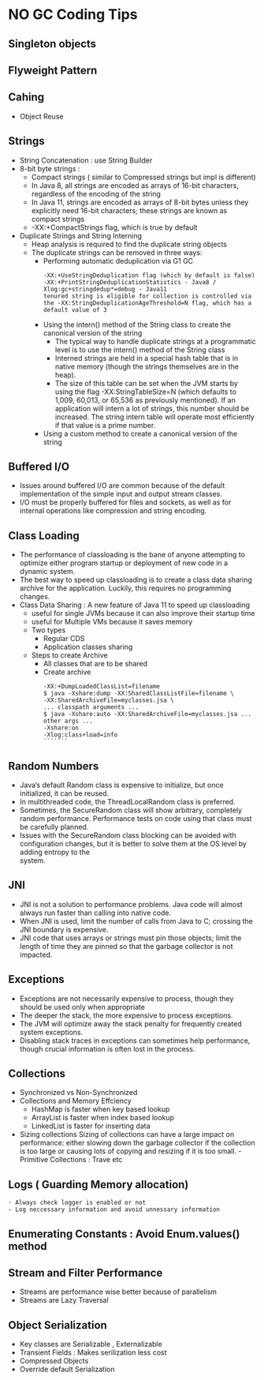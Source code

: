 # NO GC Coding Tips

## Singleton objects
## Flyweight Pattern 
## Cahing 
   - Object Reuse
## Strings
- String Concatenation : use String Builder 
- 8-bit byte strings :
  - Compact strings ( similar to Compressed strings but impl is different)
  - In Java 8, all strings are encoded as arrays of 16-bit characters, regardless of the encoding of the string
  - In Java 11, strings are encoded as arrays of 8-bit bytes unless they explicitly need 16-bit characters; these strings are known as compact strings
  - -XX:+CompactStrings flag, which is true by default
- Duplicate Strings and String Interning
  - Heap analysis is required to find the duplicate string objects
  - The duplicate strings can be removed in three ways:
     - Performing automatic deduplication via G1 GC
       ``````
       -XX:+UseStringDeduplication flag (which by default is false)
       -XX:+PrintStringDeduplicationStatistics - Java8 / Xlog:gc+stringdedup*=debug - Java11
       tenured string is eligible for collection is controlled via the -XX:StringDeduplicationAgeThreshold=N flag, which has a default value of 3
       
       ```````
     - Using the intern() method of the String class to create the canonical version of the string
        - The typical way to handle duplicate strings at a programmatic level is to use the intern() method of the String class
        - Interned strings are held in a special hash table that is in native memory (though the strings themselves are in the heap).
        - The size of this table can be set when the JVM starts by using the flag -XX:StringTableSize=N (which defaults to 1,009, 60,013, or 65,536 as previously 
          mentioned). If an application will intern a lot of strings, this number should be increased. The string intern table will operate most efficiently if that           value is a prime number.
     - Using a custom method to create a canonical version of the string
## Buffered I/O
 - Issues around buffered I/O are common because of the default implementation of the simple input and output stream classes.
 - I/O must be properly buffered for files and sockets, as well as for internal operations like compression and string encoding.
## Class Loading
 - The performance of classloading is the bane of anyone attempting to optimize either program startup or deployment of new code in a dynamic system.
 - The best way to speed up classloading is to create a class data sharing archive for the application. Luckily, this requires no programming changes.
 - Class Data Sharing :  A new feature of Java 11 to speed up classloading
    - useful for single JVMs because it can also improve their startup time
    - useful for Multiple VMs because it saves memory
    - Two types 
        - Regular CDS
        - Application classes sharing
    - Steps to create Archive
       - All classes that are to be shared
       - Create archive
         `````````
         -XX:+DumpLoadedClassList=filename
         $ java -Xshare:dump -XX:SharedClassListFile=filename \
         -XX:SharedArchiveFile=myclasses.jsa \
         ... classpath arguments ...
         $ java -Xshare:auto -XX:SharedArchiveFile=myclasses.jsa ... other args ...
         -Xshare:on
         -Xlog:class+load=info
         ```````
## Random Numbers
  - Java’s default Random class is expensive to initialize, but once initialized, it can be reused.
  - In multithreaded code, the ThreadLocalRandom class is preferred.
  - Sometimes, the SecureRandom class will show arbitrary, completely random performance. Performance tests on code using that class must be carefully planned.
  - Issues with the SecureRandom class blocking can be avoided with configuration changes, but it is better to solve them at the OS level by adding entropy to the   
    system.
## JNI
 - JNI is not a solution to performance problems. Java code will almost always run faster than calling into native code.
 - When JNI is used, limit the number of calls from Java to C; crossing the JNI boundary is expensive.
 - JNI code that uses arrays or strings must pin those objects; limit the length of time they are pinned so that the garbage collector is not impacted.
## Exceptions
 - Exceptions are not necessarily expensive to process, though they should be used only when appropriate
 - The deeper the stack, the more expensive to process exceptions.
 - The JVM will optimize away the stack penalty for frequently created system exceptions.
 - Disabling stack traces in exceptions can sometimes help performance, though crucial information is often lost in the process.
## Collections
- Synchronized vs Non-Synchronized
- Collections and Memory Effciency
  - HashMap is faster when key based lookup
  - ArrayList is faster when index based lookup
  - LinkedList is faster for inserting data
- Sizing collections
   Sizing of collections can have a large impact on performance: either slowing down the garbage collector if the collection is too large or causing lots of copying    and resizing if it is too small.
-Primitive Collections : Trave etc   
## Logs ( Guarding Memory allocation)
    - Always check logger is enabled or not
    - Log neccessary information and avoid unnessary information
## Enumerating Constants : Avoid Enum.values() method
## Stream and Filter Performance
  - Streams are performance wise better because of parallelism
  - Streams are Lazy Traversal 
## Object Serialization
  - Key classes are Serializable , Externalizable
  - Transient Fields : Makes serilization less cost
  - Compressed Objects
  - Override default Serialization
    
    
